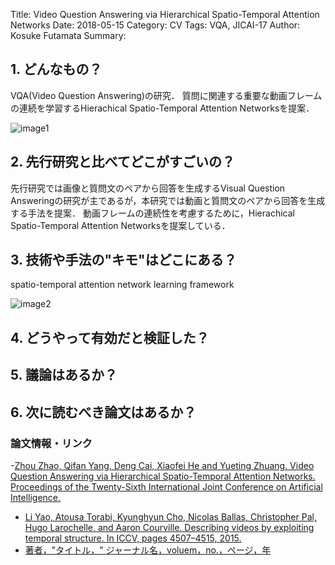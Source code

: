 Title: Video Question Answering via Hierarchical Spatio-Temporal Attention Networks
Date: 2018-05-15
Category: CV
Tags: VQA, JICAI-17
Author: Kosuke Futamata
Summary: 

## 1. どんなもの？
VQA(Video Question Answering)の研究．
質問に関連する重要な動画フレームの連続を学習するHierachical Spatio-Temporal Attention Networksを提案．

![image1]({filename}/content/images/cv/VQA/image1.png)

## 2. 先行研究と比べてどこがすごいの？
先行研究では画像と質問文のペアから回答を生成するVisual Question Answeringの研究が主であるが，本研究では動画と質問文のペアから回答を生成する手法を提案．
動画フレームの連続性を考慮するために，Hierachical Spatio-Temporal Attention Networksを提案している．

## 3. 技術や手法の"キモ"はどこにある？
spatio-temporal attention network learning framework

![image2]({filename}/content/images/cv/VQA/image2.png)

## 4. どうやって有効だと検証した？

## 5. 議論はあるか？

## 6. 次に読むべき論文はあるか？

### 論文情報・リンク

-[Zhou Zhao, Qifan Yang, Deng Cai, Xiaofei He and Yueting Zhuang. Video Question Answering via Hierarchical Spatio-Temporal Attention Networks. Proceedings of the Twenty-Sixth International Joint Conference on Artificial Intelligence.](https://www.ijcai.org/proceedings/2017/0492.pdf)

- [Li Yao, Atousa Torabi, Kyunghyun Cho, Nicolas Ballas, Christopher Pal, Hugo Larochelle, and
Aaron Courville. Describing videos by exploiting temporal structure. In ICCV, pages 4507–4515, 2015.]()
- [著者，"タイトル，" ジャーナル名，voluem，no.，ページ，年](論文リンク)
